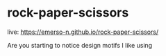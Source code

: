 # rock-paper-scissors

live: https://emerso-n.github.io/rock-paper-scissors/

Are you starting to notice design motifs I like using